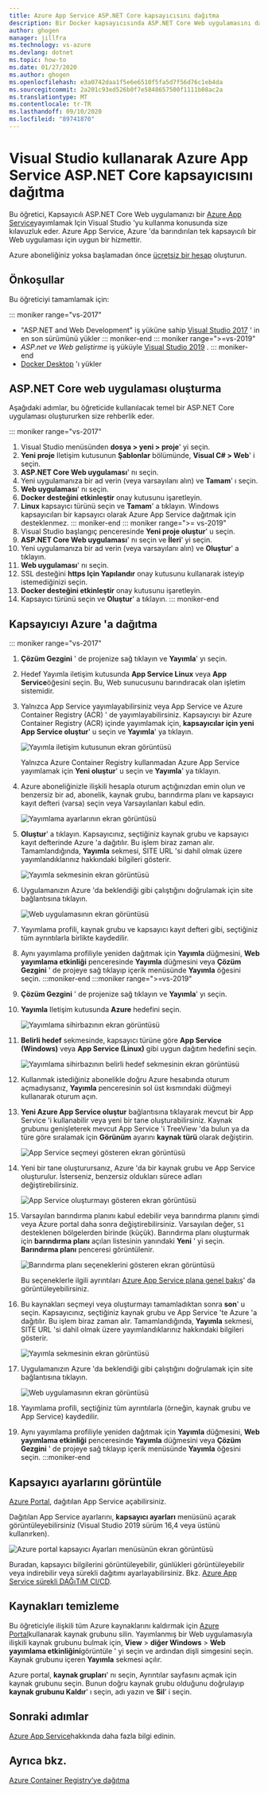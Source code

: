 ```yaml
---
title: Azure App Service ASP.NET Core kapsayıcısını dağıtma
description: Bir Docker kapsayıcısında ASP.NET Core Web uygulamasını dağıtmak için Visual Studio kapsayıcı araçları 'nı kullanmayı öğrenin Azure App Service
author: ghogen
manager: jillfra
ms.technology: vs-azure
ms.devlang: dotnet
ms.topic: how-to
ms.date: 01/27/2020
ms.author: ghogen
ms.openlocfilehash: e3a0742daa1f5e6e6510f5fa5d7f56d76c1eb4da
ms.sourcegitcommit: 2a201c93ed526b0f7e5848657500f1111b08ac2a
ms.translationtype: MT
ms.contentlocale: tr-TR
ms.lasthandoff: 09/10/2020
ms.locfileid: "89741870"
---
```

# <a name="deploy-an-aspnet-core-container-to-azure-app-service-using-visual-studio"></a>Visual Studio kullanarak Azure App Service ASP.NET Core kapsayıcısını dağıtma

Bu öğretici, Kapsayıcılı ASP.NET Core Web uygulamanızı bir [Azure App Service](/azure/app-service)yayımlamak Için Visual Studio 'yu kullanma konusunda size kılavuzluk eder. Azure App Service, Azure 'da barındırılan tek kapsayıcılı bir Web uygulaması için uygun bir hizmettir.

Azure aboneliğiniz yoksa başlamadan önce [ücretsiz bir hesap](https://azure.microsoft.com/free/dotnet/?utm_source=acr-publish-doc&utm_medium=docs&utm_campaign=docs) oluşturun.

## <a name="prerequisites"></a>Önkoşullar

Bu öğreticiyi tamamlamak için:

::: moniker range="vs-2017"
- "ASP.NET and Web Development" iş yüküne sahip [Visual Studio 2017](https://visualstudio.microsoft.com/vs/older-downloads/?utm_medium=microsoft&utm_source=docs.microsoft.com&utm_campaign=vs+2017+download) ' in en son sürümünü yükler
::: moniker-end
::: moniker range=">=vs-2019"
- *ASP.net ve Web geliştirme* iş yüküyle [Visual Studio 2019](https://visualstudio.microsoft.com/downloads) .
::: moniker-end
- [Docker Desktop](https://docs.docker.com/docker-for-windows/install/) 'ı yükler

## <a name="create-an-aspnet-core-web-app"></a>ASP.NET Core web uygulaması oluşturma

Aşağıdaki adımlar, bu öğreticide kullanılacak temel bir ASP.NET Core uygulaması oluştururken size rehberlik eder.

::: moniker range="vs-2017"
1. Visual Studio menüsünden **dosya > yeni > proje**' yi seçin.
2. **Yeni proje** Iletişim kutusunun **Şablonlar** bölümünde, **Visual C# > Web**' i seçin.
3. **ASP.NET Core Web uygulaması**' nı seçin.
4. Yeni uygulamanıza bir ad verin (veya varsayılanı alın) ve **Tamam**' ı seçin.
5. **Web uygulaması**' nı seçin.
6. **Docker desteğini etkinleştir** onay kutusunu işaretleyin.
7. **Linux** kapsayıcı türünü seçin ve **Tamam**' a tıklayın. Windows kapsayıcıları bir kapsayıcı olarak Azure App Service dağıtmak için desteklenmez.
::: moniker-end
::: moniker range=">= vs-2019"
1. Visual Studio başlangıç penceresinde **Yeni proje oluştur**' u seçin.
1. **ASP.NET Core Web uygulaması**' nı seçin ve **İleri**' yi seçin.
1. Yeni uygulamanıza bir ad verin (veya varsayılanı alın) ve **Oluştur**' a tıklayın.
1. **Web uygulaması**' nı seçin.
1. SSL desteğini **https Için Yapılandır** onay kutusunu kullanarak isteyip istemediğinizi seçin.
1. **Docker desteğini etkinleştir** onay kutusunu işaretleyin.
1. Kapsayıcı türünü seçin ve **Oluştur**' a tıklayın.
::: moniker-end

## <a name="deploy-the-container-to-azure"></a>Kapsayıcıyı Azure 'a dağıtma

::: moniker range="vs-2017"

1. **Çözüm Gezgini** ' de projenize sağ tıklayın ve **Yayımla**' yı seçin.
1. Hedef Yayımla iletişim kutusunda **App Service Linux** veya **App Service**öğesini seçin. Bu, Web sunucusunu barındıracak olan işletim sistemidir.
1. Yalnızca App Service yayımlayabilirsiniz veya App Service ve Azure Container Registry (ACR) ' de yayımlayabilirsiniz. Kapsayıcıyı bir Azure Container Registry (ACR) içinde yayımlamak için, **kapsayıcılar için yeni App Service oluştur**' u seçin ve **Yayımla**' ya tıklayın.

   ![Yayımla iletişim kutusunun ekran görüntüsü](media/deploy-app-service/publish-app-service-linux.PNG)

   Yalnızca Azure Container Registry kullanmadan Azure App Service yayımlamak için **Yeni oluştur**' u seçin ve **Yayımla**' ya tıklayın.

1. Azure aboneliğinizle ilişkili hesapla oturum açtığınızdan emin olun ve benzersiz bir ad, abonelik, kaynak grubu, barındırma planı ve kapsayıcı kayıt defteri (varsa) seçin veya Varsayılanları kabul edin.

   ![Yayımlama ayarlarının ekran görüntüsü](media/deploy-app-service/publish-app-service-linux2.png)

1. **Oluştur**' a tıklayın. Kapsayıcınız, seçtiğiniz kaynak grubu ve kapsayıcı kayıt defterinde Azure 'a dağıtılır. Bu işlem biraz zaman alır. Tamamlandığında, **Yayımla** sekmesi, SITE URL 'si dahil olmak üzere yayımlandıklarınız hakkındaki bilgileri gösterir.

   ![Yayımla sekmesinin ekran görüntüsü](media/deploy-app-service/publish-succeeded.PNG)

1. Uygulamanızın Azure 'da beklendiği gibi çalıştığını doğrulamak için site bağlantısına tıklayın.

   ![Web uygulamasının ekran görüntüsü](media/deploy-app-service/web-application-running.png)

1. Yayımlama profili, kaynak grubu ve kapsayıcı kayıt defteri gibi, seçtiğiniz tüm ayrıntılarla birlikte kaydedilir.

1. Aynı yayımlama profiliyle yeniden dağıtmak için **Yayımla** düğmesini, **Web yayımlama etkinliği** penceresinde **Yayımla** düğmesini veya **Çözüm Gezgini** ' de projeye sağ tıklayıp içerik menüsünde **Yayımla** öğesini seçin.
:::moniker-end
:::moniker range=">=vs-2019"
1. **Çözüm Gezgini** ' de projenize sağ tıklayın ve **Yayımla**' yı seçin.
1. **Yayımla** Iletişim kutusunda **Azure** hedefini seçin.

   ![Yayımlama sihirbazının ekran görüntüsü](media/deploy-app-service/publish-choices.png)

1. **Belirli hedef** sekmesinde, kapsayıcı türüne göre **App Service (Windows)** veya **App Service (Linux)** gibi uygun dağıtım hedefini seçin.

   ![Yayımlama sihirbazının belirli hedef sekmesinin ekran görüntüsü](media/deploy-app-service/publish-app-service-windows.png)

1. Kullanmak istediğiniz abonelikle doğru Azure hesabında oturum açmadıysanız, **Yayımla** penceresinin sol üst kısmındaki düğmeyi kullanarak oturum açın.

1. **Yeni Azure App Service oluştur** bağlantısına tıklayarak mevcut bir App Service 'i kullanabilir veya yeni bir tane oluşturabilirsiniz. Kaynak grubunu genişleterek mevcut App Service 'i TreeView 'da bulun ya da türe göre sıralamak için **Görünüm** ayarını **kaynak türü** olarak değiştirin.

   ![App Service seçmeyi gösteren ekran görüntüsü](media/deploy-app-service/publish-app-service-windows2.png)

1. Yeni bir tane oluşturursanız, Azure 'da bir kaynak grubu ve App Service oluşturulur. İsterseniz, benzersiz oldukları sürece adları değiştirebilirsiniz.

   ![App Service oluşturmayı gösteren ekran görüntüsü](media/deploy-app-service/publish-app-service-windows3.png)

1. Varsayılan barındırma planını kabul edebilir veya barındırma planını şimdi veya Azure portal daha sonra değiştirebilirsiniz. Varsayılan değer, `S1` desteklenen bölgelerden birinde (küçük). Barındırma planı oluşturmak için **barındırma planı** açılan listesinin yanındaki **Yeni** ' yi seçin. **Barındırma planı** penceresi görüntülenir.

   ![Barındırma planı seçeneklerini gösteren ekran görüntüsü](media/deploy-app-service/hosting-plan.png)

   Bu seçeneklerle ilgili ayrıntıları [Azure App Service plana genel bakış](/azure/app-service/overview-hosting-plans)' da görüntüleyebilirsiniz.

1. Bu kaynakları seçmeyi veya oluşturmayı tamamladıktan sonra **son**' u seçin. Kapsayıcınız, seçtiğiniz kaynak grubu ve App Service 'te Azure 'a dağıtılır. Bu işlem biraz zaman alır. Tamamlandığında, **Yayımla** sekmesi, SITE URL 'si dahil olmak üzere yayımlandıklarınız hakkındaki bilgileri gösterir.

   ![Yayımla sekmesinin ekran görüntüsü](media/deploy-app-service/publish-succeeded-windows.png)

1. Uygulamanızın Azure 'da beklendiği gibi çalıştığını doğrulamak için site bağlantısına tıklayın.

   ![Web uygulamasının ekran görüntüsü](media/deploy-app-service/web-application-running2.png)

1. Yayımlama profili, seçtiğiniz tüm ayrıntılarla (örneğin, kaynak grubu ve App Service) kaydedilir.

1. Aynı yayımlama profiliyle yeniden dağıtmak için **Yayımla** düğmesini, **Web yayımlama etkinliği** penceresinde **Yayımla** düğmesini veya **Çözüm Gezgini** ' de projeye sağ tıklayıp içerik menüsünde **Yayımla** öğesini seçin.
:::moniker-end

## <a name="view-container-settings"></a>Kapsayıcı ayarlarını görüntüle

[Azure Portal](https://portal.azure.com), dağıtılan App Service açabilirsiniz.

Dağıtılan App Service ayarlarını, **kapsayıcı ayarları** menüsünü açarak görüntüleyebilirsiniz (Visual Studio 2019 sürüm 16,4 veya üstünü kullanırken).

![Azure portal kapsayıcı Ayarları menüsünün ekran görüntüsü](media/deploy-app-service/container-settings-menu.png)

Buradan, kapsayıcı bilgilerini görüntüleyebilir, günlükleri görüntüleyebilir veya indirebilir veya sürekli dağıtımı ayarlayabilirsiniz. Bkz. [Azure App Service sürekli DAĞıTıM CI/CD](/azure/app-service/containers/app-service-linux-ci-cd).

## <a name="clean-up-resources"></a>Kaynakları temizleme

Bu öğreticiyle ilişkili tüm Azure kaynaklarını kaldırmak için [Azure Portal](https://portal.azure.com)kullanarak kaynak grubunu silin. Yayımlanmış bir Web uygulamasıyla ilişkili kaynak grubunu bulmak için, **View**  >  **diğer Windows**  >  **Web yayımlama etkinliğini**görüntüle ' yi seçin ve ardından dişli simgesini seçin. Kaynak grubunu içeren **Yayımla** sekmesi açılır.

Azure portal, **kaynak grupları**' nı seçin, Ayrıntılar sayfasını açmak için kaynak grubunu seçin. Bunun doğru kaynak grubu olduğunu doğrulayıp **kaynak grubunu Kaldır**' ı seçin, adı yazın ve **Sil**' i seçin.

## <a name="next-steps"></a>Sonraki adımlar

[Azure App Service](/azure/app-service/overview)hakkında daha fazla bilgi edinin.

## <a name="see-also"></a>Ayrıca bkz.

[Azure Container Registry’ye dağıtma](hosting-web-apps-in-docker.md)